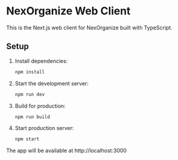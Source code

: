 # NexOrganize Web Client

This is the Next.js web client for NexOrganize built with TypeScript.

## Setup

1. Install dependencies:
   ```bash
   npm install
   ```

2. Start the development server:
   ```bash
   npm run dev
   ```

3. Build for production:
   ```bash
   npm run build
   ```

4. Start production server:
   ```bash
   npm start
   ```

The app will be available at http://localhost:3000
